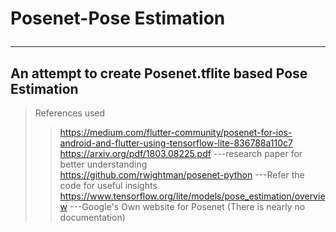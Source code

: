 # Posenet-Pose Estimation <hr>
## An attempt to create Posenet.tflite based Pose Estimation <br>
> References used <br>
>> https://medium.com/flutter-community/posenet-for-ios-android-and-flutter-using-tensorflow-lite-836788a110c7 <br>
>> https://arxiv.org/pdf/1803.08225.pdf ---research paper for better understanding <br>
>> https://github.com/rwightman/posenet-python ---Refer the code for useful insights
>> https://www.tensorflow.org/lite/models/pose_estimation/overview ---Google's Own website for Posenet (There is nearly no documentation)

